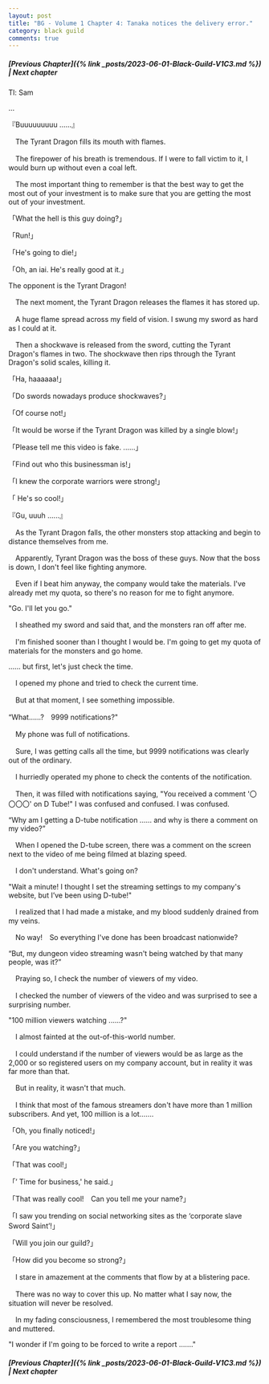 ```yaml
---
layout: post
title: "BG - Volume 1 Chapter 4: Tanaka notices the delivery error."
category: black guild
comments: true
---
```


##### [Previous Chapter]({% link _posts/2023-06-01-Black-Guild-V1C3.md %}) \| Next chapter


Tl: Sam

…

『Buuuuuuuuu ......』


　The Tyrant Dragon fills its mouth with flames.

　The firepower of his breath is tremendous. If I were to fall victim to it, I would burn up without even a coal left.
<!--more-->

　The most important thing to remember is that the best way to get the most out of your investment is to make sure that you are getting the most out of your investment.


「What the hell is this guy doing?」

「Run!」

「He's going to die!」

「Oh, an iai. He's really good at it.」

The opponent is the Tyrant Dragon!


　The next moment, the Tyrant Dragon releases the flames it has stored up.

　A huge flame spread across my field of vision. I swung my sword as hard as I could at it.


　Then a shockwave is released from the sword, cutting the Tyrant Dragon's flames in two. The shockwave then rips through the Tyrant Dragon's solid scales, killing it.


「Ha, haaaaaa!」

「Do swords nowadays produce shockwaves?」

「Of course not!」

「It would be worse if the Tyrant Dragon was killed by a single blow!」

「Please tell me this video is fake. ......」

「Find out who this businessman is!」

「I knew the corporate warriors were strong!」

「 He's so cool!」


『Gu, uuuh ......』


　As the Tyrant Dragon falls, the other monsters stop attacking and begin to distance themselves from me.

　Apparently, Tyrant Dragon was the boss of these guys. Now that the boss is down, I don't feel like fighting anymore.

　Even if I beat him anyway, the company would take the materials. I've already met my quota, so there's no reason for me to fight anymore.


"Go. I'll let you go."


　I sheathed my sword and said that, and the monsters ran off after me.

　I'm finished sooner than I thought I would be. I'm going to get my quota of materials for the monsters and go home.


...... but first, let's just check the time.


　I opened my phone and tried to check the current time.

　But at that moment, I see something impossible.


“What......?　9999 notifications?"


　My phone was full of notifications.

　Sure, I was getting calls all the time, but 9999 notifications was clearly out of the ordinary.


　I hurriedly operated my phone to check the contents of the notification.

　Then, it was filled with notifications saying, "You received a comment '〇〇〇〇' on D Tube!" I was confused and confused. I was confused.


“Why am I getting a D-tube notification ...... and why is there a comment on my video?”


　When I opened the D-tube screen, there was a comment on the screen next to the video of me being filmed at blazing speed.

　I don't understand. What's going on?


"Wait a minute! I thought I set the streaming settings to my company's website, but I’ve been using D-tube!"


　I realized that I had made a mistake, and my blood suddenly drained from my veins.

　No way!　So everything I've done has been broadcast nationwide?


“But, my dungeon video streaming wasn't being watched by that many people, was it?”


　Praying so, I check the number of viewers of my video.

　I checked the number of viewers of the video and was surprised to see a surprising number.


"100 million viewers watching ......?"


　I almost fainted at the out-of-this-world number.

　I could understand if the number of viewers would be as large as the 2,000 or so registered users on my company account, but in reality it was far more than that.

　But in reality, it wasn't that much.

　I think that most of the famous streamers don't have more than 1 million subscribers. And yet, 100 million is a lot.......


「Oh, you finally noticed!」

「Are you watching?」

「That was cool!」

「’ Time for business,' he said.」

「That was really cool!　Can you tell me your name?」

「I saw you trending on social networking sites as the ‘corporate slave Sword Saint’!」

「Will you join our guild?」

「How did you become so strong?」


　I stare in amazement at the comments that flow by at a blistering pace.

　There was no way to cover this up. No matter what I say now, the situation will never be resolved.


　In my fading consciousness, I remembered the most troublesome thing and muttered.


"I wonder if I'm going to be forced to write a report ......."


##### [Previous Chapter]({% link _posts/2023-06-01-Black-Guild-V1C3.md %}) \| Next chapter